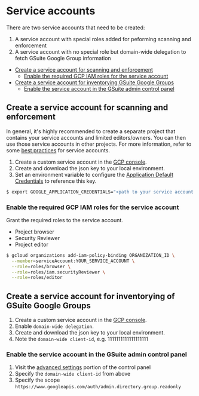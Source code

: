 # Service accounts
There are two service accounts that need to be created:

 1. A service account with special roles added for peforming scanning and enforcement
 1. A service account with no special role but domain-wide delegation to fetch GSuite Google Group information

 * [Create a service account for scanning and enforcement](#create-a-service-account-for-scanning-and-enforcement)
   * [Enable the required GCP IAM roles for the service account](#enable-the-required-gcp-iam-roles-for-the-service-account)
 * [Create a service account for inventorying GSuite Google Groups](#create-a-service-account-for-inventorying-gsuite-google-groups)
   * [Enable the service account in the GSuite admin control panel](#enable-the-service-account-in-the-gsuite-admin-control-panel)

## Create a service account for scanning and enforcement
In general, it's highly recommended to create a separate project that contains your service accounts and limited editors/owners. You can then use those service accounts in other projects. For more information, refer to some [best practices](https://cloud.google.com/compute/docs/access/create-enable-service-accounts-for-instances#best_practices)
for service accounts.

1. Create a custom service account in the [GCP console](https://console.cloud.google.com/iam-admin/serviceaccounts).
1. Create and download the json key to your local environment.
1. Set an environment variable to configure the [Application Default Credentials](https://developers.google.com/identity/protocols/application-default-credentials) to reference this key.

```sh
$ export GOOGLE_APPLICATION_CREDENTIALS="<path to your service account key>"
```

### Enable the required GCP IAM roles for the service account
Grant the required roles to the service account.

* Project browser
* Security Reviewer
* Project editor

```sh
$ gcloud organizations add-iam-policy-binding ORGANIZATION_ID \
  --member=serviceAccount:YOUR_SERVICE_ACCOUNT \
  --role=roles/browser \
  --role=roles/iam.securityReviewer \
  --role=roles/editor
```

## Create a service account for inventorying of GSuite Google Groups
1. Create a custom service account in the [GCP console](https://console.cloud.google.com/iam-admin/serviceaccounts).
 1. Enable `domain-wide delegation`.
1. Create and download the json key to your local environment.
1. Note the `domain-wide client-id`, e.g. 1111111111111111111

### Enable the service account in the GSuite admin control panel
1. Visit the [advanced settings](https://admin.google.com/ManageOauthClients) portion of the control panel
 1. Specify the `domain-wide client-id` from above
 1. Specify the scope `https://www.googleapis.com/auth/admin.directory.group.readonly`
